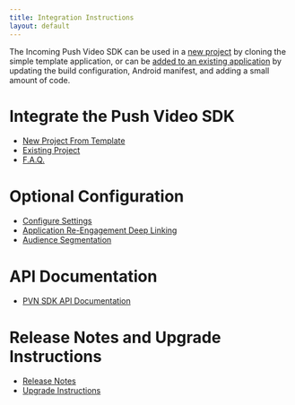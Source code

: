 ```yaml
---
title: Integration Instructions
layout: default 
---
```



The Incoming Push Video SDK can be used in a [new project](#new-project) by cloning the simple template application,  or can be [added to an existing application](#add-to-existing-project) by updating the build configuration, Android manifest, and adding a small amount of code.

# Integrate the Push Video SDK

 * [New Project From Template](new-project.html)
 * [Existing Project](existing-project.html)
 * [F.A.Q.](faq.html)

# Optional Configuration

 * [Configure Settings](configure-settings.html)
 * [Application Re-Engagement Deep Linking](deep-linking.html)
 * [Audience Segmentation](segmentation.html)

 <!--- * [Third Party Advertising SDK Integration](advertising.html) --->

# API Documentation

 * [PVN SDK API Documentation](apidocs/index.html)

# Release Notes and Upgrade Instructions

 * [Release Notes](changelog.html)
 * [Upgrade Instructions](upgrade-instructions.html)
